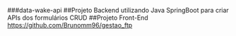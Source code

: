 ###data-wake-api
##Projeto Backend utilizando Java SpringBoot para criar APIs dos formulários CRUD
##Projeto Front-End https://github.com/Brunomm96/gestao_ftp
